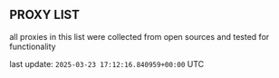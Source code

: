 ## PROXY LIST

all proxies in this list were collected from open sources and tested for functionality

last update: `2025-03-23 17:12:16.840959+00:00` UTC